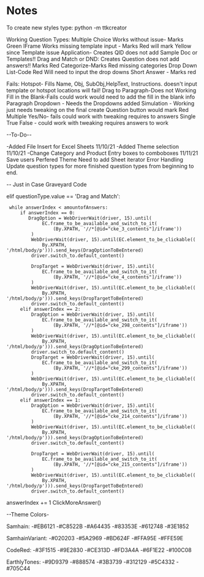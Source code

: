 # Notes

To create new styles type: python -m ttkcreator

Working Question Types:
Multiple Choice Works without issue- Marks Green
IFrame Works missing template input - Marks Red will mark Yellow since Template issue
Application- Creates QID does not add Sample Doc or Templates!!
Drag and Match or DND: Creates Question does not add answers!! Marks Red
Categorize-Marks Red missing categories
Drop Down List-Code Red Will need to input the drop downs
Short Answer - Marks red

Fails:
Hotspot- Fills Name, Obj, SubObj,HelpText, Instructions. doesn't input template or hotspot locations will fail!
Drag to Paragraph-Does not Working
Fill in the Blank-Fails could work would need to add the fill in the blank info
Paragraph Dropdown - Needs the Dropdowns added
Simulation - Working just needs tweaking on the final create Question button would mark Red
Multiple Yes/No- fails could work with tweaking requires to answers
Single True False - could work with tweaking requires answers to work

--To-Do--

-Added File Insert for Excel Sheets 11/10/21
-Added Theme selection 11/10/21
-Change Category and Product Entry boxes to comboboxes 11/11/21
Save users Perfered Theme
Need to add Sheet iterator
Error Handling
Update question types for more finished question types from beginning to end.


-- Just in Case Graveyard Code

elif questionType.value == 'Drag and Match':

     while answerIndex < amountofAnswers:
         if answerIndex == 0:
            DragOption = WebDriverWait(driver, 15).until(
                 EC.frame_to_be_available_and_switch_to_it(
                     (By.XPATH, '//*[@id="cke_3_contents"]/iframe'))
             )
             WebDriverWait(driver, 15).until(EC.element_to_be_clickable((
                 By.XPATH, '/html/body/p'))).send_keys(DragOptionToBeEntered)
             driver.switch_to.default_content()

             DropTarget = WebDriverWait(driver, 15).until(
                 EC.frame_to_be_available_and_switch_to_it(
                     (By.XPATH, '//*[@id="cke_4_contents"]/iframe'))
             )
             WebDriverWait(driver, 15).until(EC.element_to_be_clickable((
                 By.XPATH, '/html/body/p'))).send_keys(DropTargetToBeEntered)
             driver.switch_to.default_content()
         elif answerIndex == 2:
             DragOption = WebDriverWait(driver, 15).until(
                 EC.frame_to_be_available_and_switch_to_it(
                     (By.XPATH, '//*[@id="cke_298_contents"]/iframe'))
             )
             WebDriverWait(driver, 15).until(EC.element_to_be_clickable((
                 By.XPATH, '/html/body/p'))).send_keys(DragOptionToBeEntered)
             driver.switch_to.default_content()
             DropTarget = WebDriverWait(driver, 15).until(
                 EC.frame_to_be_available_and_switch_to_it(
                     (By.XPATH, '//*[@id="cke_299_contents"]/iframe'))
             )
             WebDriverWait(driver, 15).until(EC.element_to_be_clickable((
                 By.XPATH, '/html/body/p'))).send_keys(DropTargetToBeEntered)
             driver.switch_to.default_content()
         elif answerIndex == 1:
             DragOption = WebDriverWait(driver, 15).until(
                 EC.frame_to_be_available_and_switch_to_it(
                     (By.XPATH, '//*[@id="cke_214_contents"]/iframe'))
             )
             WebDriverWait(driver, 15).until(EC.element_to_be_clickable((
                 By.XPATH, '/html/body/p'))).send_keys(DragOptionToBeEntered)
             driver.switch_to.default_content()

             DropTarget = WebDriverWait(driver, 15).until(
                 EC.frame_to_be_available_and_switch_to_it(
                     (By.XPATH, '//*[@id="cke_215_contents"]/iframe'))
             )
             WebDriverWait(driver, 15).until(EC.element_to_be_clickable((
                 By.XPATH, '/html/body/p'))).send_keys(DropTargetToBeEntered)
             driver.switch_to.default_content()

answerIndex += 1
ClickMoreAnswer()

--Theme Colors-

Samhain:
 -#EB6121
 -#C8522B
 -#A64435
 -#83353E
 -#612748
 -#3E1852

SamhainVariant:
 -#020203
 -#5A2969
 -#BD624F
 -#FFA95E
 -#FFE59E

CodeRed:
 -#3F1515
 -#9E2830
 -#CE313D
 -#FD3A4A
 -#6F1E22
 -#100C08

EarthlyTones:
 -#9D9379
 -#888574
 -#3B3739
 -#312129
 -#5C4332
 -#705C44